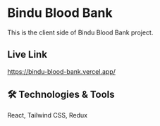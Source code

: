 # Bindu Blood Bank

This is the client side of Bindu Blood Bank project.

## Live Link
https://bindu-blood-bank.vercel.app/

## 🛠 Technologies & Tools
React, Tailwind CSS, Redux
